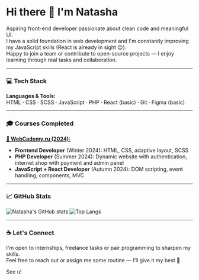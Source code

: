 # Hi there 👋 I'm Natasha

Aspiring front-end developer passionate about clean code and meaningful UI.  
I have a solid foundation in web development and I'm constantly improving my JavaScript skills (React is already in sight 😉).  
Happy to join a team or contribute to open-source projects — I enjoy learning through real tasks and collaboration.

---

### 💻 Tech Stack
**Languages & Tools:**  
HTML · CSS · SCSS · JavaScript · PHP · React (basic) · Git · Figma (basic)

---

### 🎓 Courses Completed

[**🧭 WebCademy.ru (2024):**](https://webcademy.ru/)
- **Frontend Developer** (Winter 2024): HTML, CSS, adaptive layout, SCSS
- **PHP Developer** (Summer 2024): Dynamic website with authentication, internet shop with payment and admin panel
- **JavaScript + React Developer** (Autumn 2024): DOM scripting, event handling, components, MVC

---

### 📈 GitHub Stats

![Natasha's GitHub stats](https://github-readme-stats.vercel.app/api?username=Nattyme&show_icons=true&theme=radical&hide=issues&count_private=true)
![Top Langs](https://github-readme-stats.vercel.app/api/top-langs/?username=Nattyme&layout=compact&theme=radical)

---

### ☕ Let's Connect

I'm open to internships, freelance tasks or pair programming to sharpen my skills.  
Feel free to reach out or assign me some routine — I’ll give it my best 💪

See u!
